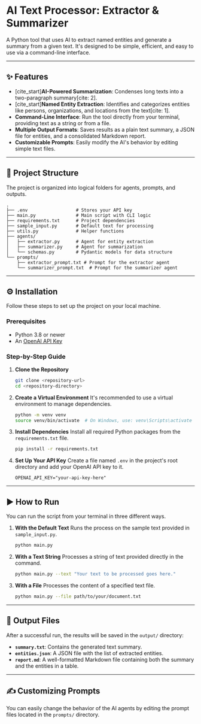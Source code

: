 # AI Text Processor: Extractor & Summarizer

A Python tool that uses AI to extract named entities and generate a summary from a given text. It's designed to be simple, efficient, and easy to use via a command-line interface.

-----

## ✨ Features

  * [cite\_start]**AI-Powered Summarization**: Condenses long texts into a two-paragraph summary[cite: 2].
  * [cite\_start]**Named Entity Extraction**: Identifies and categorizes entities like persons, organizations, and locations from the text[cite: 1].
  * **Command-Line Interface**: Run the tool directly from your terminal, providing text as a string or from a file.
  * **Multiple Output Formats**: Saves results as a plain text summary, a JSON file for entities, and a consolidated Markdown report.
  * **Customizable Prompts**: Easily modify the AI's behavior by editing simple text files.

-----

## 📂 Project Structure

The project is organized into logical folders for agents, prompts, and outputs.

```
.
├── .env                  # Stores your API key
├── main.py               # Main script with CLI logic
├── requirements.txt      # Project dependencies
├── sample_input.py       # Default text for processing
├── utils.py              # Helper functions
├── agents/
│   ├── extractor.py      # Agent for entity extraction
│   ├── summarizer.py     # Agent for summarization
│   └── schemas.py        # Pydantic models for data structure
└── prompts/
    ├── extractor_prompt.txt # Prompt for the extractor agent
    └── summarizer_prompt.txt  # Prompt for the summarizer agent
```

-----

## ⚙️ Installation

Follow these steps to set up the project on your local machine.

### Prerequisites

  * Python 3.8 or newer
  * An [OpenAI API Key](https://platform.openai.com/api-keys)

### Step-by-Step Guide

1.  **Clone the Repository**

    ```bash
    git clone <repository-url>
    cd <repository-directory>
    ```

2.  **Create a Virtual Environment**
    It's recommended to use a virtual environment to manage dependencies.

    ```bash
    python -m venv venv
    source venv/bin/activate  # On Windows, use: venv\Scripts\activate
    ```

3.  **Install Dependencies**
    Install all required Python packages from the `requirements.txt` file.

    ```bash
    pip install -r requirements.txt
    ```

4.  **Set Up Your API Key**
    Create a file named `.env` in the project's root directory and add your OpenAI API key to it.

    ```env
    OPENAI_API_KEY="your-api-key-here"
    ```

-----

## ▶️ How to Run

You can run the script from your terminal in three different ways.

1.  **With the Default Text**
    Runs the process on the sample text provided in `sample_input.py`.

    ```bash
    python main.py
    ```

2.  **With a Text String**
    Processes a string of text provided directly in the command.

    ```bash
    python main.py --text "Your text to be processed goes here."
    ```

3.  **With a File**
    Processes the content of a specified text file.

    ```bash
    python main.py --file path/to/your/document.txt
    ```

-----

## 📄 Output Files

After a successful run, the results will be saved in the `output/` directory:

  * **`summary.txt`**: Contains the generated text summary.
  * **`entities.json`**: A JSON file with the list of extracted entities.
  * **`report.md`**: A well-formatted Markdown file containing both the summary and the entities in a table.

-----

## ✍️ Customizing Prompts

You can easily change the behavior of the AI agents by editing the prompt files located in the `prompts/` directory.